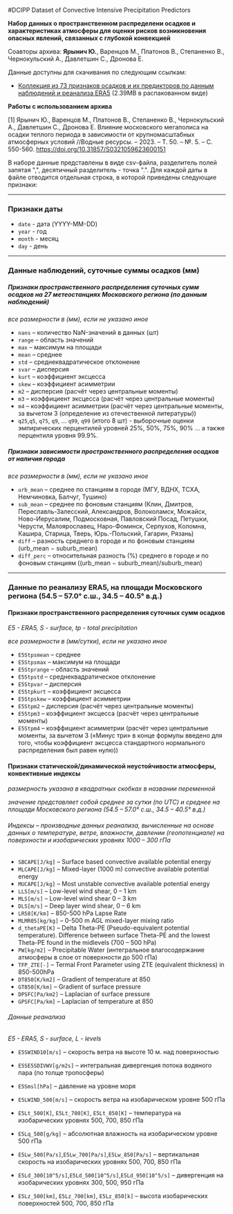 #DCIPP
Dataset of Convective Intensive Precipitation Predictors

**Набор данных о пространственном распределени осадков и характеристиках атмосферы для оценки рисков возникновения опасных явлений, связанных с глубокой конвекцией**  

Соавторы архива: **Ярынич Ю.**, Варенцов М., Платонов В., Степаненко В., Чернокульский А., Давлетшин С., Дронова Е.


Данные доступны для скачивания по следующим ссылкам:
- [Коллекция из 73 признаков осадков и их предикторов по данным наблюдений и реанализа ERA5](https://disk.yandex.ru/d/mYRN13gpxtEY_A) (2.39MB в распакованном виде)

**Работы с использованием архива**  


[1] Ярынич Ю., Варенцов М., Платонов В., Степаненко В., Чернокульский А., Давлетшин С., Дронова Е. Влияние московского мегаполиса на осадки теплого периода в зависимости от крупномасштабных атмосферных условий //Водные ресурсы. – 2023. – Т. 50. – №. 5. – С. 550-560. https://doi.org/10.31857/S0321059623600151   



В наборе данные представлены в виде csv-файла, разделитель полей запятая ",", десятичный разделитель - точка ".". Для каждой даты в файле отводится отдельная строка, в которой приведены следующие признаки:

------
### Признаки даты
 - `date` - дата (YYYY-MM-DD)
 - `year` - год
 - `month` - месяц
 - `day` - день
------
### Данные наблюдений, суточные суммы осадков (мм)

##### Признаки пространственного распределения суточных сумм осадков на 27 метеостанциях Московского региона (по данным наблюдений)
 *все размерности в (мм), если не указано иное*
 - `nans` – количество NaN-значений в данных (шт)
 - `range` – область значений
 - `max` – максимум на площади
 - `mean` – среднее
 - `std` – среднеквадратическое отклонение
 - `svar` – дисперсия
 - `kurt` – коэффициент эксцесса
 - `skew` – коэффициент асимметрии
 - `m2` – дисперсия (расчёт через центральные моменты)
 - `m3` – коэффициент эксцесса (расчёт через центральные моменты)
 - `m4` – коэффициент асимметрии (расчёт через центральные моменты, за вычетом 3 (определение из отечественной литературы))
 - `q25`,`q5`, `q75`, `q9`, ... `q99`, `q99` (итого 8 шт) - выборочные оценки эмпирических перцентилей уровней 25%, 50%, 75%, 90% ... а также перцентиля уровня 99.9%.

##### Признаки зависимости пространственного распределения осадков от наличия города
 *все размерности в (мм), если не указано иное*
 - `urb_mean` – среднее по станциям в городе (МГУ, ВДНХ, ТСХА, Немчиновка, Балчуг, Тушино)
 - `sub_mean` – среднее по фоновым станциям (Клин, Дмитров, Переславль-Залесский, Александров, Волоколамск, Можайск, Ново-Иерусалим, Подмосковная, Павловский Посад, Петушки, Черусти, Малоярославец, Наро-Фоминск, Серпухов, Коломна, Кашира, Старица, Тверь, Юрь.-Польский, Гагарин, Рязань)
 - `diff` – разность среднего в городе и по фоновым станциям (urb_mean − suburb_mean)
 - `diff_perc` – относительная разность (%) среднего в городе и по фоновым станциям ((urb_mean − suburb_mean)/suburb_mean)

 ------
### Данные по реанализу ERA5, на площади Московского региона (54.5 – 57.0° с.ш., 34.5 – 40.5° в.д.)

#### Признаки пространственного распределения суточных сумм осадков
*E5 - ERA5, S - surface, tp - total precipitation*  

 *все размерности в (мм/сутки), если не указано иное*

 - `E5Stpsmean` – среднее
 - `E5Stpsmax` – максимум на площади
 - `E5Stprange` – область значений
 - `E5Stpstd` – среднеквадратическое отклонение
 - `E5Stpvar` – дисперсия
 - `E5Stpkurt` – коэффициент эксцесса
 - `E5Stpskew` – коэффициент асимметрии
 - `E5Stpm2` – дисперсия (расчёт через центральные моменты)
 - `E5Stpm3` – коэффициент эксцесса (расчёт через центральные моменты)
 - `E5Stpm4` – коэффициент асимметрии (расчёт через центральные моменты, за вычетом 3 («Минус три» в конце формулы введено для того, чтобы коэффициент эксцесса стандартного нормального распределения был равен нулю))

#### Признаки статической/динамической неустойчивости атмосферы, конвективные индексы
*размерность указана в квадратных скобках в названии переменной*   

*значение представляет собой среднее за сутки (по UTC) и среднее на площади Московского региона (54.5 – 57.0° с.ш., 34.5 – 40.5° в.д.)*

###### Индексы – производные данных реанализа, вычисленные на основе данных о температуре, ветре, влажности, давлении (геопотенциале) на поверхности и изобарических уровнях 1000 – 300 гПа

 - `SBCAPE[J/kg]` – Surface based convective available potential energy
 - `MLCAPE[J/kg]` – Mixed-layer (1000 m) convective available potential energy
 - `MUCAPE[J/kg]` – Most unstable convective available potential energy
 - `LLS[m/s]` – Low-level wind shear, 0 – 1 km
 - `MLS[m/s]` – Low-level wind shear 0 – 3 km
 - `DLS[m/s]` – Deep layer wind shear, 0 – 6 km
 - `LR58[K/km]` – 850-500 hPa Lapse Rate
 - `MLMR05[kg/kg]` – 0-500 m AGL mixed-layer mixing ratio
 - `d_thetaPE[K]` – Delta Theta-PE (Pseudo-equivalent potential temperature). Difference between surface Theta-PE and the lowest Theta-PE found in the midlevels (700 – 500 hPa)
 - `PW[kg/m2]` – Precipitable Water (интегральное влагосодержание атмосферы в слое от поверхности до 500 гПа)
 - `TFP_ZTE[-]` – Termal Front Parameter using ZTE (equivalent thickness) in 850-500hPa
 - `DT850[K/km2]` – Gradient of temperature at 850
 - `GT850[K/km]` – Gradient of surface pressure
 - `DPSFC[Pa/km2]` – Laplacian of surface pressure
 - `GPSFC[Pa/km]` – Laplacian of temperature at 850

###### Данные реанализа
*E5 - ERA5, S - surface, L - levels*

 - `E5SWIND10[m/s]` – скорость ветра на высоте 10 м. над поверхностью
 - `E5SE5SDIVWV[g/m2s]` – интегральная дивергенция потока водяного пара (по толще тропосферы)
 - `E5Smsl[hPa]` – давление на уровне моря

 - `E5LWIND_500[m/s]` – скорость ветра на изобарическом уровне 500 гПа
 - `E5Lt_500[K]`, `E5Lt_700[K]`, `E5Lt_850[K]` – температура на изобарических уровнях 500, 700, 850 гПа
 - `E5Lq_500[g/kg]` – абсолютная влажность на изобарическом уровне 500 гПа
 - `E5Lw_500[Pa/s]`,`E5Lw_700[Pa/s]`,`E5Lw_850[Pa/s]` – вертикальная скорость на изобарических уровнях 500, 700, 850 гПа
 - `E5Ld_300[10^5/s]`,`E5Ld_500[10^5/s]`,`E5Ld_950[10^5/s]` – дивергенция на изобарических уровнях 300, 500, 950 гПа
 - `E5Lz_500[km]`, `E5Lz_700[km]`, `E5Lz_850[k]`  – высота изобарических поверхностей 500, 700, 850 гПа
